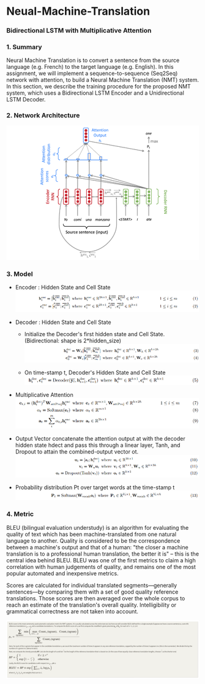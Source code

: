 # Neual-Machine-Translation
### Bidirectional LSTM with Multiplicative Attention   

### 1. Summary
Neural Machine Translation is to convert a sentence from the source language (e.g. French) to the target language (e.g. English). In this assignment, we will implement a sequence-to-sequence (Seq2Seq) network with attention, to build a Neural Machine Translation (NMT) system. In this section, we describe the training procedure for the proposed NMT system, which uses a Bidirectional LSTM Encoder and a Unidirectional LSTM Decoder.


### 2. Network Architecture
![img1](./images/nmt.png)

### 3. Model
- Encoder : Hidden State and Cell State
![img2](./images/hc.png)

- Decoder : Hidden State and Cell State
  - Initialize the Decoder's first hidden state and Cell State. (Bidirectional: shape is 2*hidden_size)
  ![img3](./images/de.png)
  
  - On time-stamp t, Decoder's Hidden State and Cell State
  ![img4](./images/de1.png)
  
- Multiplicative Attention
![img5](./images/mul.png)

- Output Vector 
concatenate the attention output at with the decoder hidden state hdect and pass this through a linear layer, Tanh, and Dropout to attain the combined-output vector ot.  
![img6](./images/ot.png)

- Probability distribution Pt over target words at the time-stamp t
![img7](./images/pt.png)

### 4. Metric

BLEU (bilingual evaluation understudy) is an algorithm for evaluating the quality of text which has been machine-translated from one natural language to another. Quality is considered to be the correspondence between a machine's output and that of a human: "the closer a machine translation is to a professional human translation, the better it is" – this is the central idea behind BLEU. BLEU was one of the first metrics to claim a high correlation with human judgements of quality, and remains one of the most popular automated and inexpensive metrics.

Scores are calculated for individual translated segments—generally sentences—by comparing them with a set of good quality reference translations. Those scores are then averaged over the whole corpus to reach an estimate of the translation's overall quality. Intelligibility or grammatical correctness are not taken into account.

![img8](./images/bleu.png)
